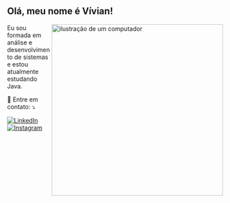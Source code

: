 <h2>Olá, meu nome é Vívian! </h2>

<img src="https://raw.githubusercontent.com/MicaelliMedeiros/micaellimedeiros/master/image/computer-illustration.png" alt="ilustração de um computador" min-width="400px" max-width="400px" width="400px" align="right">

<p align="left"> 
  Eu sou formada em análise e desenvolvimento de sistemas e estou atualmente estudando Java.
</p>

<p align="left">
  💌 Entre em contato: ⤵️
</p>
<p align="left">
  <a href="https://www.linkedin.com/in/vivianpanizzi/" title="LinkedIn">
  <img src="https://img.shields.io/badge/-Linkedin-0e76a8?style=flat-square&logo=Linkedin&logoColor=white&link=https://www.linkedin.com/in/vivianpanizzi/" alt="LinkedIn"/></a>
  <a href="https://www.instagram.com/vivianpanizzi/" title="Instagram">
  <img src="https://img.shields.io/badge/-Instagram-DF0174?style=flat-square&labelColor=DF0174&logo=instagram&logoColor=white&link=https://www.instagram.com/vivianpanizzi/" alt="Instagram"/></a>
</p>
